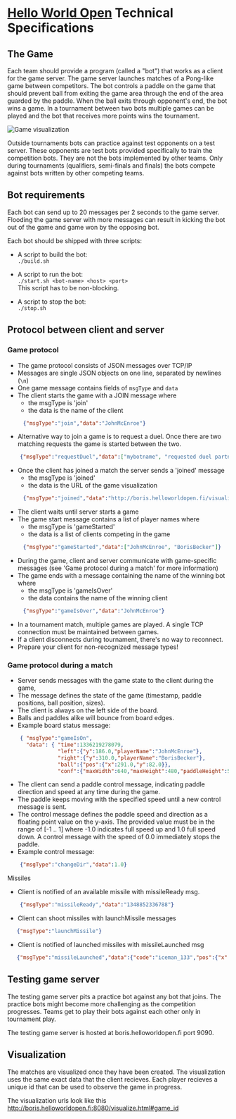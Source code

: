 # [Hello World Open](http://helloworldopen.fi) Technical Specifications

## The Game

Each team should provide a program (called a "bot") that works as a client for the game server. The game server launches matches of a Pong-like game between competitors. The bot controls a paddle on the game that should prevent ball from exiting the game area through the end of the area guarded by the paddle. When the ball exits through opponent's end, the bot wins a game. In a tournament between two bots multiple games can be played and the bot that receives more points wins the tournament.

![Game visualization](hwo-techspec/raw/master/game-snapshot.png "Game visualization")

Outside tournaments bots can practice against test opponents on a test server. These opponents are test bots provided specifically to train the competition bots. They are not the bots implemented by other teams. Only during tournaments (qualifiers, semi-finals and finals) the bots compete against bots written by other competing teams.

## Bot requirements

Each bot can send up to 20 messages per 2 seconds to the game server. Flooding the game server with more messages can result in kicking the bot out of the game and game won by the opposing bot.

Each bot should be shipped with three scripts:

- A script to build the bot:<br/>
`./build.sh`

- A script to run the bot:<br/>
`./start.sh <bot-name> <host> <port>`<br/>
This script has to be non-blocking.

- A script to stop the bot:<br/>
`./stop.sh`

## Protocol between client and server

### Game protocol

- The game protocol consists of JSON messages over TCP/IP
- Messages are single JSON objects on one line, separated by newlines (`\n`)
- One game message contains fields of `msgType` and `data`
- The client starts the game with a JOIN message where
  - the msgType is 'join'
  - the data is the name of the client

~~~ json
     {"msgType":"join","data":"JohnMcEnroe"}
~~~

- Alternative way to join a game is to request a duel. Once there are two
  matching requests the game is started between the two.

~~~ json
    {"msgType":"requestDuel","data":["mybotname", "requested duel partner's name"]}
~~~

- Once the client has joined a match the server sends a 'joined' message 
  - the msgType is 'joined'
  - the data is the URL of the game visualization

~~~ json
     {"msgType":"joined","data":"http://boris.helloworldopen.fi/visualize.html#game_id"}
~~~


- The client waits until server starts a game
- The game start message contains a list of player names where
  - the msgType is 'gameStarted'
  - the data is a list of clients competing in the game

~~~ json
     {"msgType":"gameStarted","data":["JohnMcEnroe", "BorisBecker"]}
~~~

- During the game, client and server communicate with game-specific messages (see 'Game protocol during a match' for more information)
- The game ends with a message containing the name of the winning bot where
  - the msgType is 'gameIsOver'
  - the data contains the name of the winning client

~~~ json
     {"msgType":"gameIsOver","data":"JohnMcEnroe"}
~~~

- In a tournament match, multiple games are played. A single TCP connection must be maintained between games.
- If a client disconnects during tournament, there's no way to reconnect.
- Prepare your client for non-recognized message types!

### Game protocol during a match

- Server sends messages with the game state to the client during the game,
- The message defines the state of the game (timestamp, paddle positions, ball position, sizes).
- The client is always on the left side of the board.
- Balls and paddles alike will bounce from board edges.
- Example board status message:

~~~ json
    { "msgType":"gameIsOn",
      "data": { "time":1336219278079,
                "left":{"y":186.0,"playerName":"JohnMcEnroe"},
                "right":{"y":310.0,"playerName":"BorisBecker"},
                "ball":{"pos":{"x":291.0,"y":82.0}},
                "conf":{"maxWidth":640,"maxHeight":480,"paddleHeight":50,"paddleWidth":10,"ballRadius":5,"tickInterval":15}}}
~~~

- The client can send a paddle control message, indicating paddle direction and speed at any time during the game.
- The paddle keeps moving with the specified speed until a new control message is sent.
- The control message defines the paddle speed and direction as a floating point value on the y-axis. The provided value must be in the range of [-1 .. 1] where -1.0 indicates full speed up and 1.0 full speed down. A control message with the speed of 0.0 immediately stops the paddle.
- Example control message:

~~~ json
    {"msgType":"changeDir","data":1.0}
~~~

Missiles

- Client is notified of an available missile with missileReady msg.

~~~ json
    {"msgType":"missileReady","data":"1348852336788"}
~~~

- Client can shoot missiles with launchMissile messages

~~~ json
   {"msgType":"launchMissile"}
~~~

- Client is notified of launched missiles with missileLaunched msg

~~~ json
   {"msgType":"missileLaunched","data":{"code":"iceman_133","pos":{"x":10.0,"y":374.87842794516223},"speed":{"x":8.0,"y":0.0},"launchTime":1348853015606}}
~~~

## Testing game server

The testing game server pits a practice bot against any bot that joins. The practice bots might become more challenging as the competition progresses. Teams get to play their bots against each other only in tournament play.

The testing game server is hosted at boris.helloworldopen.fi port 9090.

## Visualization

The matches are visualized once they have been created. The visualization uses the same exact data that the client recieves. Each player recieves a unique id that can be used to observe the game in progress.

The visualization urls look like this http://boris.helloworldopen.fi:8080/visualize.html#game_id
